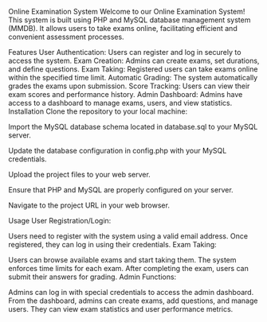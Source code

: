
Online Examination System
Welcome to our Online Examination System! This system is built using PHP and MySQL database management system (MMDB). It allows users to take exams online, facilitating efficient and convenient assessment processes.

Features
User Authentication: Users can register and log in securely to access the system.
Exam Creation: Admins can create exams, set durations, and define questions.
Exam Taking: Registered users can take exams online within the specified time limit.
Automatic Grading: The system automatically grades the exams upon submission.
Score Tracking: Users can view their exam scores and performance history.
Admin Dashboard: Admins have access to a dashboard to manage exams, users, and view statistics.
Installation
Clone the repository to your local machine:

Import the MySQL database schema located in database.sql to your MySQL server.

Update the database configuration in config.php with your MySQL credentials.

Upload the project files to your web server.

Ensure that PHP and MySQL are properly configured on your server.

Navigate to the project URL in your web browser.

Usage
User Registration/Login:

Users need to register with the system using a valid email address.
Once registered, they can log in using their credentials.
Exam Taking:

Users can browse available exams and start taking them.
The system enforces time limits for each exam.
After completing the exam, users can submit their answers for grading.
Admin Functions:

Admins can log in with special credentials to access the admin dashboard.
From the dashboard, admins can create exams, add questions, and manage users.
They can view exam statistics and user performance metrics.
